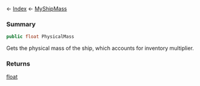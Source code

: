 ← [Index](Api-Index) ← [MyShipMass](Sandbox.ModAPI.Ingame.MyShipMass)

### Summary

```csharp
public float PhysicalMass
```

Gets the physical mass of the ship, which accounts for inventory multiplier.

### Returns

[float](https://docs.microsoft.com/en-us/dotnet/api/system.single?view=netframework-4.6)


